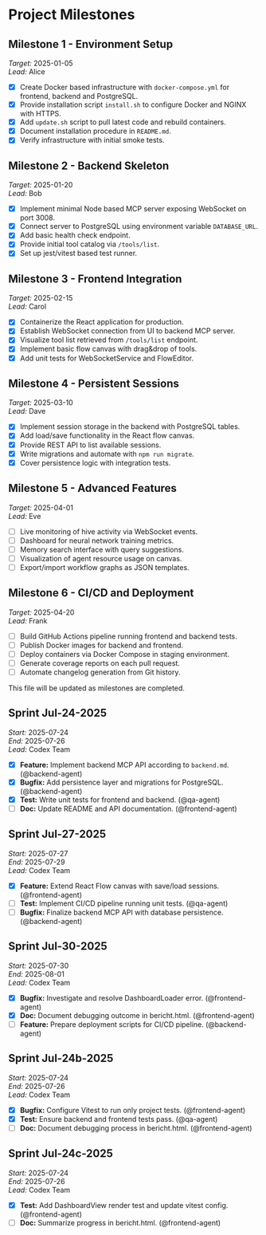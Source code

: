 # Project Milestones

## Milestone 1 - Environment Setup
*Target:* 2025-01-05  \
*Lead:* Alice
- [x] Create Docker based infrastructure with `docker-compose.yml` for frontend, backend and PostgreSQL.
- [x] Provide installation script `install.sh` to configure Docker and NGINX with HTTPS.
- [x] Add `update.sh` script to pull latest code and rebuild containers.
- [x] Document installation procedure in `README.md`.
- [x] Verify infrastructure with initial smoke tests.

## Milestone 2 - Backend Skeleton
*Target:* 2025-01-20  \
*Lead:* Bob
- [x] Implement minimal Node based MCP server exposing WebSocket on port 3008.
- [x] Connect server to PostgreSQL using environment variable `DATABASE_URL`.
- [x] Add basic health check endpoint.
- [x] Provide initial tool catalog via `/tools/list`.
- [x] Set up jest/vitest based test runner.

## Milestone 3 - Frontend Integration
*Target:* 2025-02-15  \
*Lead:* Carol
- [x] Containerize the React application for production.
- [x] Establish WebSocket connection from UI to backend MCP server.
- [x] Visualize tool list retrieved from `/tools/list` endpoint.
- [x] Implement basic flow canvas with drag&drop of tools.
- [x] Add unit tests for WebSocketService and FlowEditor.

## Milestone 4 - Persistent Sessions
*Target:* 2025-03-10  \
*Lead:* Dave
- [x] Implement session storage in the backend with PostgreSQL tables.
- [x] Add load/save functionality in the React flow canvas.
- [x] Provide REST API to list available sessions.
- [x] Write migrations and automate with `npm run migrate`.
- [x] Cover persistence logic with integration tests.

## Milestone 5 - Advanced Features
*Target:* 2025-04-01  \
*Lead:* Eve
- [ ] Live monitoring of hive activity via WebSocket events.
- [ ] Dashboard for neural network training metrics.
- [ ] Memory search interface with query suggestions.
- [ ] Visualization of agent resource usage on canvas.
- [ ] Export/import workflow graphs as JSON templates.

## Milestone 6 - CI/CD and Deployment
*Target:* 2025-04-20  \
*Lead:* Frank
- [ ] Build GitHub Actions pipeline running frontend and backend tests.
- [ ] Publish Docker images for backend and frontend.
- [ ] Deploy containers via Docker Compose in staging environment.
- [ ] Generate coverage reports on each pull request.
- [ ] Automate changelog generation from Git history.

This file will be updated as milestones are completed.

## Sprint Jul-24-2025
*Start:* 2025-07-24  \
*End:* 2025-07-26  \
*Lead:* Codex Team
- [x] **Feature:** Implement backend MCP API according to `backend.md`. (@backend-agent)
- [x] **Bugfix:** Add persistence layer and migrations for PostgreSQL. (@backend-agent)
- [x] **Test:** Write unit tests for frontend and backend. (@qa-agent)
- [ ] **Doc:** Update README and API documentation. (@frontend-agent)

## Sprint Jul-27-2025
*Start:* 2025-07-27  \
*End:* 2025-07-29  \
*Lead:* Codex Team
- [x] **Feature:** Extend React Flow canvas with save/load sessions. (@frontend-agent)
- [ ] **Test:** Implement CI/CD pipeline running unit tests. (@qa-agent)
- [ ] **Bugfix:** Finalize backend MCP API with database persistence. (@backend-agent)

## Sprint Jul-30-2025
*Start:* 2025-07-30  \
*End:* 2025-08-01  \
*Lead:* Codex Team
- [x] **Bugfix:** Investigate and resolve DashboardLoader error. (@frontend-agent)
- [x] **Doc:** Document debugging outcome in bericht.html. (@frontend-agent)
- [ ] **Feature:** Prepare deployment scripts for CI/CD pipeline. (@backend-agent)

## Sprint Jul-24b-2025
*Start:* 2025-07-24  \
*End:* 2025-07-26  \
*Lead:* Codex Team
- [x] **Bugfix:** Configure Vitest to run only project tests. (@frontend-agent)
- [x] **Test:** Ensure backend and frontend tests pass. (@qa-agent)
- [ ] **Doc:** Document debugging process in bericht.html. (@frontend-agent)

## Sprint Jul-24c-2025
*Start:* 2025-07-24  \
*End:* 2025-07-26  \
*Lead:* Codex Team
- [x] **Test:** Add DashboardView render test and update vitest config. (@frontend-agent)
- [ ] **Doc:** Summarize progress in bericht.html. (@frontend-agent)
